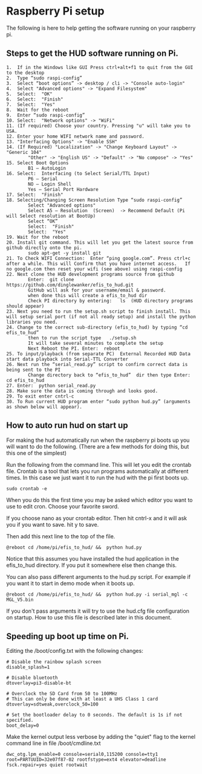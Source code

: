 
# Raspberry Pi setup

The following is here to help getting the software running on your raspberry pi.

## Steps to get the HUD software running on Pi.
```
1.	If in the Windows like GUI Press ctrl+alt+f1 to quit from the GUI to the desktop 
2.	Type “sudo raspi-config”
3.	Select “boot options” -> desktop / cli -> "Console auto-login"
4.	Select "Advanced options" -> "Expand Filesystem"
5.	Select:  "OK"
6.	Select:  "Finish"
7.	Select:  "Yes"
8.	Wait for the reboot
9.	Enter “sudo raspi-config”
10.	Select:  "Network options" -> "WiFi"
11.	(If required) Choose your country. Pressing "u" will take you to USA.
12.	Enter your home WIFI network name and password.
13.	"Interfacing Options" -> "Enable SSH"
14.	(If Required) "Localization" -> "Change Keyboard Layout" -> "Generic 104"
        "Other" -> "English US" -> "Default" -> "No compose" -> "Yes"
15.	Select Boot Options
        B1 – AutoLogin
16.	Select:  Interfacing (to Select Serial/TTL Input)
        P6 – Serial
        NO – Login Shell
        Yes – Serial Port Hardware
17.	Select:  "Finish"
18.	Selecting/Changing Screen Resolution Type “sudo raspi-config”
        Select "Advanced options"
        Select A5 – Resolution  (Screen)  -> Recommend Default (Pi will Select resolution at BootUp)
        Select “OK”
        Select:  "Finish"
        Select:  "Yes"
19.	Wait for the reboot
20.	Install git command. This will let you get the latest source from github directly onto the pi.
        sudo apt-get -y install git
21.	To Check WIFI Connection:  Enter “ping google.com”. Press ctrl+c after a while. This will Confirm that you have internet access.   If no google.com then reset your wifi (see above) using raspi-config 
22.	Next clone the HUD development programs source from github
        Enter:  git clone https://github.com/dinglewanker/efis_to_hud.git
        GitHub will ask for your username/email & password.
        when done this will create a efis_to_hud dir
        Check PI directory by entering:   ls  (HUD directory programs should appear)
23.	Next you need to run the setup.sh script to finish install. This will setup serial port (if not all ready setup) and install the python libraries you need.
24.	Change to the correct sub-directory (efis_to_hud) by typing “cd efis_to_hud”
        then to run the script type   ./setup.sh
        It will take several minutes to complete the setup
        Next Reboot the PI. Enter:  reboot
25.	To input/playback (from separate PC)  External Recorded HUD Data start data playback into Serial-TTL Converter
26.	Next run the “serial_read.py” script to confirm correct data is being sent to the PI 
        Change directory back to “efis_to_hud”  dir then type Enter:  cd efis_to_hud
27.	Enter:  python serial_read.py
28.	Make sure the data is coming through and looks good.
29.	To exit enter cntrl-c
30.	To Run current HUD program enter “sudo python hud.py” (arguments as shown below will appear).

```

## How to auto run hud on start up

For making the hud automatically run when the raspberry pi boots up you will want to do the following.  (There are a few methods for doing this, but this one of the simplest)

Run the following from the command line. This will let you edit the crontab file.  Crontab is a tool that lets you run programs automatically at different times.  In this case we just want it to run the hud with the pi first boots up.

`sudo crontab -e`

When you do this the first time you may be asked which editor you want to use to edit cron.  Choose your favorite sword.

If you choose nano as your crontab editor.  Then hit cntrl-x and it will ask you if you want to save.  hit y to save.

Then add this next line to the top of the file.

`@reboot cd /home/pi/efis_to_hud/ &&  python hud.py`

Notice that this assumes you have installed the hud application in the efis_to_hud directory.  If you put it somewhere else then change this.

You can also pass different arguments to the hud.py script. For example if you want it to start in demo mode when it boots up.

`@reboot cd /home/pi/efis_to_hud/ &&  python hud.py -i serial_mgl -c MGL_V5.bin`

If you don't pass arguments it will try to use the hud.cfg file configuration on startup.  How to use this file is described later in this document.
 

## Speeding up boot up time on Pi.

Editing the /boot/config.txt with the following changes:

```
# Disable the rainbow splash screen
disable_splash=1

# Disable bluetooth 
dtoverlay=pi3-disable-bt

# Overclock the SD Card from 50 to 100MHz
# This can only be done with at least a UHS Class 1 card 
dtoverlay=sdtweak,overclock_50=100
 
# Set the bootloader delay to 0 seconds. The default is 1s if not specified. 
boot_delay=0

```

Make the kernel output less verbose by adding the "quiet" flag to the kernel command line in file /boot/cmdline.txt 

```
dwc_otg.lpm_enable=0 console=serial0,115200 console=tty1 root=PARTUUID=32e07f87-02 rootfstype=ext4 elevator=deadline fsck.repair=yes quiet rootwait
```
